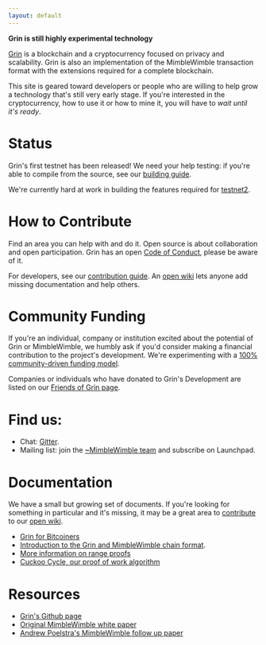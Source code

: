 ```yaml
---
layout: default
---
```


**Grin is still highly experimental technology**

[Grin](https://github.com/mimblewimble/grin) is a blockchain and a
cryptocurrency focused on privacy and scalability. Grin is also an
implementation of the MimbleWimble transaction format with the extensions
required for a complete blockchain.

This site is geared toward developers or people who are willing to help grow a
technology that's still very early stage. If you're interested in the
cryptocurrency, how to use it or how to mine it, you will have to _wait until
it's ready_.

# Status

Grin's first testnet has been released! We need your help testing: if you're
able to compile from the source, see our [building guide](https://github.com/mimblewimble/grin/blob/master/doc/build.md).

We're currently hard at work in building the features required for [testnet2](https://github.com/mimblewimble/grin/milestone/3).

# [](#help) How to Contribute

Find an area you can help with and do it. Open source is about collaboration
and open participation. Grin has an open [Code of Conduct](https://github.com/mimblewimble/grin/blob/master/CODE_OF_CONDUCT.md),
please be aware of it.

For developers, see our [contribution guide](https://github.com/mimblewimble/grin/blob/master/CONTRIBUTING.md).
An [open wiki](https://github.com/mimblewimble/docs/wiki) lets anyone add missing documentation
and help others.

# Community Funding

If you're an individual, company or institution excited about the potential of Grin or MimbleWimble, we humbly ask if you'd
consider making a financial contribution to the project's development. We're experimenting with a [100% community-driven 
funding model](funding.md).

Companies or individuals who have donated to Grin's Development are listed on our [Friends of Grin page](friends.md).

# Find us:

* Chat: [Gitter](https://gitter.im/grin_community/Lobby).
* Mailing list: join the [~MimbleWimble team](https://launchpad.net/~mimblewimble) and subscribe on Launchpad.

# Documentation

We have a small but growing set of documents. If you're looking for something in
particular and it's missing, it may be a great area to [contribute](#help) to our
[open wiki](https://github.com/mimblewimble/docs/wiki).

* [Grin for Bitcoiners](https://github.com/mimblewimble/grin/blob/master/doc/grin4bitcoiners.md)
* [Introduction to the Grin and MimbleWimble chain format](https://github.com/mimblewimble/grin/blob/master/doc/intro.md).
* [More information on range proofs](https://github.com/mimblewimble/grin/blob/master/doc/rangeproofs.md)
* [Cuckoo Cycle, our proof of work algorithm](https://github.com/mimblewimble/grin/blob/master/doc/pow/pow.md)

# Resources

* [Grin's Github page](https://github.com/mimblewimble/grin)
* [Original MimbleWimble white paper](https://download.wpsoftware.net/bitcoin/wizardry/mimblewimble.txt)
* [Andrew Poelstra's MimbleWimble follow up paper](https://download.wpsoftware.net/bitcoin/wizardry/mimblewimble.pdf)
